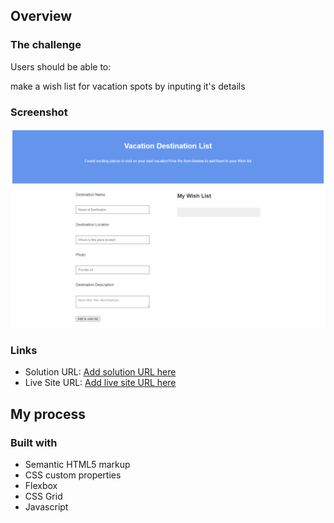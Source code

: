



## Overview

### The challenge

Users should be able to:

make a wish list for vacation spots by inputing it's details
### Screenshot

![](./images/screencapture-127-0-0-1-5500-index-html-2022-07-01-06_29_45.png)



### Links

- Solution URL: [Add solution URL here](https://github.com/ola-torinmo/vacation-destination-list)
- Live Site URL: [Add live site URL here](https://ola-torinmo.github.io/vacation-destination-list/)

## My process

### Built with

- Semantic HTML5 markup
- CSS custom properties
- Flexbox
- CSS Grid
- Javascript








